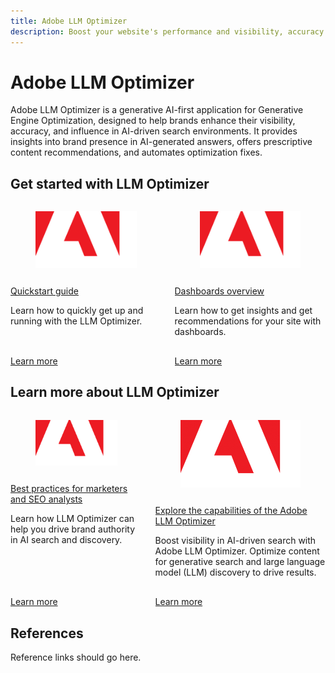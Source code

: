 ```yaml
---
title: Adobe LLM Optimizer
description: Boost your website's performance and visibility, accuracy and influence in AI-driven search environments with LLM Optimizer.
---
```


# Adobe LLM Optimizer

<!-- VIDEO HERE/SLIDES HERE -->

Adobe LLM Optimizer is a generative AI-first application for Generative Engine Optimization, designed to help brands enhance their visibility, accuracy, and influence in AI-driven search environments. It provides insights into brand presence in AI-generated answers, offers prescriptive content recommendations, and automates optimization fixes.

## Get started with LLM Optimizer

<!-- CARDS

* ./overview/quick-start.md
  {title= Quickstart guide}
  {description= Learn how to quickly get up and running with the LLM Optimizer.}
  {image= ./assets/adobe-logo-old.png}
  {target=_blank}
  {cta=Learn more}
* ./dashboards/dashboards-overview.md
  {title= Dashboards overview}
  {image= ./assets/adobe-logo-old.png}
  {description= Learn how to get insights and get recommendations for your site with dashboards.}
  {target=_blank}
  {cta=Learn more}
-->
<!-- START CARDS HTML - DO NOT MODIFY BY HAND -->
<div class="columns">
    <div class="column is-half-tablet is-half-desktop is-one-third-widescreen" aria-label="Quickstart guide">
        <div class="card" style="height: 100%; display: flex; flex-direction: column; height: 100%;">
            <div class="card-image">
                <figure class="image x-is-16by9">
                    <a href="./overview/quick-start.md" title="Quickstart guide" target="_blank" rel="referrer">
                        <img class="is-bordered-r-small" src="./assets/adobe-logo-old.png" alt="Quickstart guide"
                             style="width: 100%; aspect-ratio: 16 / 9; object-fit: cover; overflow: hidden; display: block; margin: auto;">
                    </a>
                </figure>
            </div>
            <div class="card-content is-padded-small" style="display: flex; flex-direction: column; flex-grow: 1; justify-content: space-between;">
                <div class="top-card-content">
                    <p class="headline is-size-6 has-text-weight-bold">
                        <a href="./overview/quick-start.md" target="_blank" rel="referrer" title="Quickstart guide">Quickstart guide</a>
                    </p>
                    <p class="is-size-6">Learn how to quickly get up and running with the LLM Optimizer.</p>
                </div>
                <a href="./overview/quick-start.md" target="_blank" rel="referrer" class="spectrum-Button spectrum-Button--outline spectrum-Button--primary spectrum-Button--sizeM" style="align-self: flex-start; margin-top: 1rem;">
                    <span class="spectrum-Button-label has-no-wrap has-text-weight-bold">Learn more</span>
                </a>
            </div>
        </div>
    </div>
    <div class="column is-half-tablet is-half-desktop is-one-third-widescreen" aria-label="Dashboards overview">
        <div class="card" style="height: 100%; display: flex; flex-direction: column; height: 100%;">
            <div class="card-image">
                <figure class="image x-is-16by9">
                    <a href="./dashboards/dashboards-overview.md" title="Dashboards overview" target="_blank" rel="referrer">
                        <img class="is-bordered-r-small" src="./assets/adobe-logo-old.png" alt="Dashboards overview"
                             style="width: 100%; aspect-ratio: 16 / 9; object-fit: cover; overflow: hidden; display: block; margin: auto;">
                    </a>
                </figure>
            </div>
            <div class="card-content is-padded-small" style="display: flex; flex-direction: column; flex-grow: 1; justify-content: space-between;">
                <div class="top-card-content">
                    <p class="headline is-size-6 has-text-weight-bold">
                        <a href="./dashboards/dashboards-overview.md" target="_blank" rel="referrer" title="Dashboards overview">Dashboards overview</a>
                    </p>
                    <p class="is-size-6">Learn how to get insights and get recommendations for your site with dashboards.</p>
                </div>
                <a href="./dashboards/dashboards-overview.md" target="_blank" rel="referrer" class="spectrum-Button spectrum-Button--outline spectrum-Button--primary spectrum-Button--sizeM" style="align-self: flex-start; margin-top: 1rem;">
                    <span class="spectrum-Button-label has-no-wrap has-text-weight-bold">Learn more</span>
                </a>
            </div>
        </div>
    </div>
</div>
<!-- END CARDS HTML - DO NOT MODIFY BY HAND -->

## Learn more about LLM Optimizer

<!-- Add cards -->

<!-- CARDS

* ./tutorials/best-practices.md
  {title= Best practices for marketers and SEO analysts}
  {image= ./assets/adobe-logo-old.png}
  {description= Learn how LLM Optimizer can help you drive brand authority in AI search and discovery.}
* https://business.adobe.com/products/llm-optimizer.html
  {title = Explore the capabilities of the Adobe LLM Optimizer}
  {image = ./assets/adobe-logo-old.png}
  {target=_blank}
  {cta=Learn more}

-->
<!-- START CARDS HTML - DO NOT MODIFY BY HAND -->
<div class="columns">
    <div class="column is-half-tablet is-half-desktop is-one-third-widescreen" aria-label="Best practices for marketers and SEO analysts">
        <div class="card" style="height: 100%; display: flex; flex-direction: column; height: 100%;">
            <div class="card-image">
                <figure class="image x-is-16by9">
                    <a href="./tutorials/best-practices.md" title="Best practices for marketers and SEO analysts" target="_blank" rel="referrer">
                        <img class="is-bordered-r-small" src="./assets/adobe-logo-old.png" alt="Best practices for marketers and SEO analysts"
                             style="width: 100%; aspect-ratio: 16 / 9; object-fit: cover; overflow: hidden; display: block; margin: auto;">
                    </a>
                </figure>
            </div>
            <div class="card-content is-padded-small" style="display: flex; flex-direction: column; flex-grow: 1; justify-content: space-between;">
                <div class="top-card-content">
                    <p class="headline is-size-6 has-text-weight-bold">
                        <a href="./tutorials/best-practices.md" target="_blank" rel="referrer" title="Best practices for marketers and SEO analysts">Best practices for marketers and SEO analysts</a>
                    </p>
                    <p class="is-size-6">Learn how LLM Optimizer can help you drive brand authority in AI search and discovery.</p>
                </div>
                <a href="./tutorials/best-practices.md" target="_blank" rel="referrer" class="spectrum-Button spectrum-Button--outline spectrum-Button--primary spectrum-Button--sizeM" style="align-self: flex-start; margin-top: 1rem;">
                    <span class="spectrum-Button-label has-no-wrap has-text-weight-bold">Learn more</span>
                </a>
            </div>
        </div>
    </div>
    <div class="column is-half-tablet is-half-desktop is-one-third-widescreen" aria-label="Explore the capabilities of the Adobe LLM Optimizer">
        <div class="card" style="height: 100%; display: flex; flex-direction: column; height: 100%;">
            <div class="card-image">
                <figure class="image x-is-16by9">
                    <a href="https://business.adobe.com/products/llm-optimizer.html" title="Explore the capabilities of the Adobe LLM Optimizer" target="_blank" rel="referrer">
                        <img class="is-bordered-r-small" src="./assets/adobe-logo-old.png" alt="Explore the capabilities of the Adobe LLM Optimizer"
                             style="width: 100%; aspect-ratio: 16 / 9; object-fit: cover; overflow: hidden; display: block; margin: auto;">
                    </a>
                </figure>
            </div>
            <div class="card-content is-padded-small" style="display: flex; flex-direction: column; flex-grow: 1; justify-content: space-between;">
                <div class="top-card-content">
                    <p class="headline is-size-6 has-text-weight-bold">
                        <a href="https://business.adobe.com/products/llm-optimizer.html" target="_blank" rel="referrer" title="Explore the capabilities of the Adobe LLM Optimizer">Explore the capabilities of the Adobe LLM Optimizer</a>
                    </p>
                    <p class="is-size-6">Boost visibility in AI-driven search with Adobe LLM Optimizer. Optimize content for generative search and large language model (LLM) discovery to drive results.</p>
                </div>
                <a href="https://business.adobe.com/products/llm-optimizer.html" target="_blank" rel="referrer" class="spectrum-Button spectrum-Button--outline spectrum-Button--primary spectrum-Button--sizeM" style="align-self: flex-start; margin-top: 1rem;">
                    <span class="spectrum-Button-label has-no-wrap has-text-weight-bold">Learn more</span>
                </a>
            </div>
        </div>
    </div>
</div>
<!-- END CARDS HTML - DO NOT MODIFY BY HAND -->


## References

Reference links should go here. 
